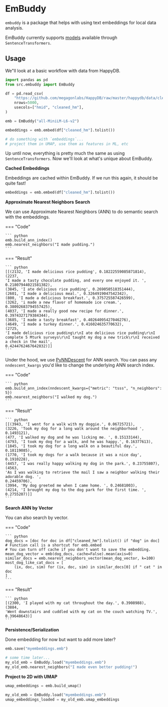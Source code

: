 # EmBuddy

`embuddy` is a package that helps with using text embeddings for local data analysis.

EmBuddy currently supports [models](https://www.sbert.net/docs/pretrained_models.html) available through `SentenceTransformers`.

## Usage

We"ll look at a basic workflow with data from HappyDB.

```python
import pandas as pd
from src.embuddy import EmBuddy

df = pd.read_csv(
    "https://github.com/megagonlabs/HappyDB/raw/master/happydb/data/cleaned_hm.csv",
    nrows=5000,
    usecols=["hmid", "cleaned_hm"],
)

emb = EmBuddy("all-MiniLM-L6-v2")

embeddings = emb.embed(df["cleaned_hm"].tolist())

# do something with `embeddings`...
# project them in UMAP, use them as features in ML, etc
```

Up until now, everything is pretty much the same as using `SentenceTransformers`. Now we'll look at what's unique about EmBuddy.

**Cached Embeddings**

Embeddings are cached within EmBuddy. If we run this again, it should be quite fast!

```python
embeddings = emb.embed(df["cleaned_hm"].tolist())
```

**Approximate Nearest Neighbors Search**

We can use Approximate Nearest Neighbors (ANN) to do semantic search with the embeddings.

=== "Code"

    ``` python
    emb.build_ann_index()
    emb.nearest_neighbors("I made pudding.")
    ```

=== "Result"

    ``` python
    [[(2132, 'I made delicious rice pudding', 0.18222559085871814),
    (2237,
    'I made a tasty chocolate pudding, and every one enjoyed it. ',
    0.21807944021581382),
    (3845, 'I ate delicious rice pudding', 0.269050518351444),
    (2601, 'I made a delicious meal.', 0.3264919047542342),
    (800, 'I made a delicious breakfast.', 0.375725587426599),
    (3262, 'i made a new flavor of homemade ice cream.', 0.38092683794557425),
    (4037, 'I made a really good new recipe for dinner.', 0.3974327179384344),
    (3685, 'I made a tasty breakfast', 0.40264095427046276),
    (4649, 'I made a turkey dinner.', 0.416024635770632),
    (2725,
    'I made delicious rice pudding\r\nI ate delicious rice pudding\r\nI complete 5 Mturk surveys\r\nI taught my dog a new trick\r\nI received a check in the mail',
    0.4244762467642832)]]
    ```

Under the hood, we use [PyNNDescent](https://pynndescent.readthedocs.io/en/latest/index.html) for ANN search. You can pass any `nndescent_kwargs` you'd like to change the underlying ANN search index.

=== "Code"

    ``` python
    emb.build_ann_index(nndescent_kwargs={"metric": "tsss", "n_neighbors": 5})
    emb.nearest_neighbors("I walked my dog.")
    ```

=== "Result"

    ``` python
    [[(3943, 'I went for a walk with my doggie.', 0.06725721),
    (3226, 'Took my dog for a long walk around the neighborhood ', 0.1493121),
    (477, 'I walked my dog and he was licking me. ', 0.15133144),
    (4793, 'I took my dog for a walk, and he was happy.', 0.16377613),
    (1845, 'I took my dog for a long walk on a beautiful day.', 0.18119085),
    (1770, 'I took my dogs for a walk because it was a nice day', 0.1910228),
    (4457, 'I was really happy walking my dog in the park.', 0.23755807),
    (4563,
    'As I was walking to retrieve the mail I saw a neighbor walking their adorable dog. ',
    0.24459706),
    (3994, 'My dog greeted me when I came home. ', 0.24681003),
    (4214, 'I brought my dog to the dog park for the first time. ', 0.2755207)]]
    ```

**Search ANN by Vector**

You can also search by vector. 

=== "Code"

    ``` python
    dog_docs = [doc for doc in df["cleaned_hm"].tolist() if "dog" in doc]
    # Function call is a shortcut for emb.embed
    # You can turn off cache if you don't want to save the embedding.
    mean_dog_vector = emb(dog_docs, cache=False).mean(axis=0)
    similar_docs = emb.nearest_neighbors_vector(mean_dog_vector, k=100)
    most_dog_like_cat_docs = [
        (ix, doc, sim) for (ix, doc, sim) in similar_docs[0] if " cat " in doc
    ]
    ```

=== "Result"

    ``` python
    [(2300, 'I played with my cat throughout the day.', 0.3908988),
    (3884,
    'Went downstairs and cuddled with my cat on the couch watching TV.',
    0.39648643)]
    ```

**Persistence/Serialization**

Done embedding for now but want to add more later?

```python
emb.save("myembeddings.emb")

# some time later... 
my_old_emb = EmBuddy.load("myembeddings.emb")
my_old_emb.nearest_neighbors("I made even better pudding!")
```

**Project to 2D with UMAP**

```python
umap_embeddings = emb.build_umap()

my_old_emb = EmBuddy.load("myembeddings.emb")
umap_embeddings_loaded = my_old_emb.umap_embeddings
```